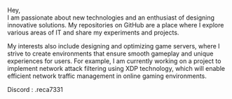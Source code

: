 
Hey,<br>
I am passionate about new technologies and an enthusiast of designing innovative solutions. My repositories on GitHub are a place where I explore various areas of IT and share my experiments and projects.

My interests also include designing and optimizing game servers, where I strive to create environments that ensure smooth gameplay and unique experiences for users. For example, I am currently working on a project to implement network attack filtering using XDP technology, which will enable efficient network traffic management in online gaming environments.

Discord : .reca7331
